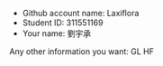 - Github account name: Laxiflora
- Student ID: 311551169
- Your name: 劉宇承

Any other information you want: GL HF